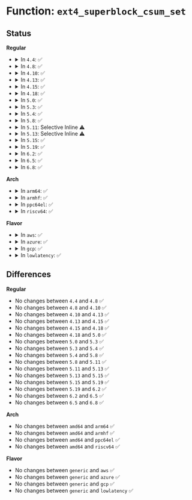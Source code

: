 # Function: <code>ext4_superblock_csum_set</code>

## Status
<b>Regular</b>
<ul>
<li>
<details>
<summary>In <code>4.4</code>: ✅</summary>

```c
void ext4_superblock_csum_set(struct super_block *sb);
```

**Collision:** Unique Global

**Inline:** No

**Transformation:** False

**Instances:**

```
In fs/ext4/super.c (ffffffff812b79b0)
Location: fs/ext4/super.c:145
Inline: False
Direct callers:
  - fs/ext4/super.c:ext4_commit_super
  - fs/ext4/ext4_jbd2.c:__ext4_handle_dirty_super
```
**Symbols:**

```
ffffffff812b79b0-ffffffff812b7a87: ext4_superblock_csum_set (STB_GLOBAL)
```
</details>
</li>
<li>
<details>
<summary>In <code>4.8</code>: ✅</summary>

```c
void ext4_superblock_csum_set(struct super_block *sb);
```

**Collision:** Unique Global

**Inline:** No

**Transformation:** False

**Instances:**

```
In fs/ext4/super.c (ffffffff812e66b0)
Location: fs/ext4/super.c:174
Inline: False
Direct callers:
  - fs/ext4/super.c:ext4_commit_super
  - fs/ext4/ext4_jbd2.c:__ext4_handle_dirty_super
```
**Symbols:**

```
ffffffff812e66b0-ffffffff812e6787: ext4_superblock_csum_set (STB_GLOBAL)
```
</details>
</li>
<li>
<details>
<summary>In <code>4.10</code>: ✅</summary>

```c
void ext4_superblock_csum_set(struct super_block *sb);
```

**Collision:** Unique Global

**Inline:** No

**Transformation:** False

**Instances:**

```
In fs/ext4/super.c (ffffffff812fc260)
Location: fs/ext4/super.c:176
Inline: False
Direct callers:
  - fs/ext4/super.c:ext4_commit_super
  - fs/ext4/ext4_jbd2.c:__ext4_handle_dirty_super
```
**Symbols:**

```
ffffffff812fc260-ffffffff812fc337: ext4_superblock_csum_set (STB_GLOBAL)
```
</details>
</li>
<li>
<details>
<summary>In <code>4.13</code>: ✅</summary>

```c
void ext4_superblock_csum_set(struct super_block *sb);
```

**Collision:** Unique Global

**Inline:** No

**Transformation:** False

**Instances:**

```
In fs/ext4/super.c (ffffffff81330ef0)
Location: fs/ext4/super.c:178
Inline: False
Direct callers:
  - fs/ext4/ext4_jbd2.c:__ext4_handle_dirty_super
  - fs/ext4/super.c:ext4_commit_super
```
**Symbols:**

```
ffffffff81330ef0-ffffffff81330f82: ext4_superblock_csum_set (STB_GLOBAL)
```
</details>
</li>
<li>
<details>
<summary>In <code>4.15</code>: ✅</summary>

```c
void ext4_superblock_csum_set(struct super_block *sb);
```

**Collision:** Unique Global

**Inline:** No

**Transformation:** False

**Instances:**

```
In fs/ext4/super.c (ffffffff813553b0)
Location: fs/ext4/super.c:178
Inline: False
Direct callers:
  - fs/ext4/ext4_jbd2.c:__ext4_handle_dirty_super
  - fs/ext4/super.c:ext4_commit_super
```
**Symbols:**

```
ffffffff813553b0-ffffffff81355442: ext4_superblock_csum_set (STB_GLOBAL)
```
</details>
</li>
<li>
<details>
<summary>In <code>4.18</code>: ✅</summary>

```c
void ext4_superblock_csum_set(struct super_block *sb);
```

**Collision:** Unique Global

**Inline:** No

**Transformation:** False

**Instances:**

```
In fs/ext4/super.c (ffffffff813837e0)
Location: fs/ext4/super.c:178
Inline: False
Direct callers:
  - fs/ext4/ext4_jbd2.c:__ext4_handle_dirty_super
  - fs/ext4/super.c:ext4_commit_super
  - fs/ext4/super.c:ext4_fill_super
  - fs/ext4/super.c:ext4_fill_super
```
**Symbols:**

```
ffffffff813837e0-ffffffff81383872: ext4_superblock_csum_set (STB_GLOBAL)
```
</details>
</li>
<li>
<details>
<summary>In <code>5.0</code>: ✅</summary>

```c
void ext4_superblock_csum_set(struct super_block *sb);
```

**Collision:** Unique Global

**Inline:** No

**Transformation:** False

**Instances:**

```
In fs/ext4/super.c (ffffffff8139c2c0)
Location: fs/ext4/super.c:201
Inline: False
Direct callers:
  - fs/ext4/ext4_jbd2.c:__ext4_handle_dirty_super
  - fs/ext4/super.c:ext4_commit_super
  - fs/ext4/super.c:ext4_fill_super
  - fs/ext4/super.c:ext4_fill_super
```
**Symbols:**

```
ffffffff8139c2c0-ffffffff8139c352: ext4_superblock_csum_set (STB_GLOBAL)
```
</details>
</li>
<li>
<details>
<summary>In <code>5.3</code>: ✅</summary>

```c
void ext4_superblock_csum_set(struct super_block *sb);
```

**Collision:** Unique Global

**Inline:** No

**Transformation:** False

**Instances:**

```
In fs/ext4/super.c (ffffffff813c6520)
Location: fs/ext4/super.c:202
Inline: False
Direct callers:
  - fs/ext4/ext4_jbd2.c:__ext4_handle_dirty_super
  - fs/ext4/super.c:ext4_commit_super
  - fs/ext4/super.c:ext4_fill_super
  - fs/ext4/super.c:ext4_fill_super
```
**Symbols:**

```
ffffffff813c6520-ffffffff813c65ab: ext4_superblock_csum_set (STB_GLOBAL)
```
</details>
</li>
<li>
<details>
<summary>In <code>5.4</code>: ✅</summary>

```c
void ext4_superblock_csum_set(struct super_block *sb);
```

**Collision:** Unique Global

**Inline:** No

**Transformation:** False

**Instances:**

```
In fs/ext4/super.c (ffffffff813df8e0)
Location: fs/ext4/super.c:197
Inline: False
Direct callers:
  - fs/ext4/ext4_jbd2.c:__ext4_handle_dirty_super
  - fs/ext4/super.c:ext4_commit_super
  - fs/ext4/super.c:ext4_fill_super
  - fs/ext4/super.c:ext4_fill_super
```
**Symbols:**

```
ffffffff813df8e0-ffffffff813df96b: ext4_superblock_csum_set (STB_GLOBAL)
```
</details>
</li>
<li>
<details>
<summary>In <code>5.8</code>: ✅</summary>

```c
void ext4_superblock_csum_set(struct super_block *sb);
```

**Collision:** Unique Global

**Inline:** No

**Transformation:** False

**Instances:**

```
In fs/ext4/super.c (ffffffff8142c240)
Location: fs/ext4/super.c:197
Inline: False
Direct callers:
  - fs/ext4/ext4_jbd2.c:__ext4_handle_dirty_super
  - fs/ext4/super.c:ext4_commit_super
  - fs/ext4/super.c:ext4_fill_super
  - fs/ext4/super.c:ext4_fill_super
```
**Symbols:**

```
ffffffff8142c240-ffffffff8142c2c8: ext4_superblock_csum_set (STB_GLOBAL)
```
</details>
</li>
<li>
<details>
<summary>In <code>5.11</code>: Selective Inline ⚠️</summary>

```c
void ext4_superblock_csum_set(struct super_block *sb);
```

**Collision:** Unique Global

**Inline:** Selective

**Transformation:** False

**Instances:**

```
In fs/ext4/super.c (ffffffff814449b3)
Location: fs/ext4/super.c:286
Inline: True
Inline callers:
  - fs/ext4/super.c:ext4_update_super
Direct callers:
  - fs/ext4/file.c:ext4_sample_last_mounted
  - fs/ext4/ioctl.c:__ext4_ioctl
  - fs/ext4/namei.c:ext4_orphan_del
  - fs/ext4/namei.c:ext4_orphan_add
  - fs/ext4/resize.c:ext4_convert_meta_bg
  - fs/ext4/resize.c:ext4_group_extend_no_check
  - fs/ext4/resize.c:ext4_update_super
  - fs/ext4/resize.c:add_new_gdb
  - fs/ext4/xattr.c:ext4_xattr_update_super_block
```
**Symbols:**

```
ffffffff81445060-ffffffff814450e8: ext4_superblock_csum_set (STB_GLOBAL)
```
</details>
</li>
<li>
<details>
<summary>In <code>5.13</code>: Selective Inline ⚠️</summary>

```c
void ext4_superblock_csum_set(struct super_block *sb);
```

**Collision:** Unique Global

**Inline:** Selective

**Transformation:** False

**Instances:**

```
In fs/ext4/super.c (ffffffff8144a23d)
Location: fs/ext4/super.c:286
Inline: True
Inline callers:
  - fs/ext4/super.c:ext4_update_super
Direct callers:
  - fs/ext4/file.c:ext4_sample_last_mounted
  - fs/ext4/ioctl.c:__ext4_ioctl
  - fs/ext4/namei.c:ext4_orphan_del
  - fs/ext4/namei.c:ext4_orphan_add
  - fs/ext4/resize.c:ext4_convert_meta_bg
  - fs/ext4/resize.c:ext4_group_extend_no_check
  - fs/ext4/resize.c:ext4_update_super
  - fs/ext4/resize.c:add_new_gdb
  - fs/ext4/xattr.c:ext4_xattr_set_handle
```
**Symbols:**

```
ffffffff8144a980-ffffffff8144aa08: ext4_superblock_csum_set (STB_GLOBAL)
```
</details>
</li>
<li>
<details>
<summary>In <code>5.15</code>: ✅</summary>

```c
void ext4_superblock_csum_set(struct super_block *sb);
```

**Collision:** Unique Global

**Inline:** No

**Transformation:** False

**Instances:**

```
In fs/ext4/super.c (ffffffff8149e430)
Location: fs/ext4/super.c:283
Inline: False
Direct callers:
  - fs/ext4/file.c:ext4_sample_last_mounted
  - fs/ext4/ioctl.c:__ext4_ioctl
  - fs/ext4/resize.c:ext4_convert_meta_bg
  - fs/ext4/resize.c:ext4_group_extend_no_check
  - fs/ext4/resize.c:ext4_update_super
  - fs/ext4/resize.c:add_new_gdb
  - fs/ext4/super.c:ext4_update_super
  - fs/ext4/super.c:ext4_fill_super
  - fs/ext4/super.c:ext4_fill_super
  - fs/ext4/xattr.c:ext4_xattr_set_handle
  - fs/ext4/orphan.c:ext4_orphan_del
  - fs/ext4/orphan.c:ext4_orphan_add
```
**Symbols:**

```
ffffffff8149e430-ffffffff8149e4b8: ext4_superblock_csum_set (STB_GLOBAL)
```
</details>
</li>
<li>
<details>
<summary>In <code>5.19</code>: ✅</summary>

```c
void ext4_superblock_csum_set(struct super_block *sb);
```

**Collision:** Unique Global

**Inline:** No

**Transformation:** False

**Instances:**

```
In fs/ext4/super.c (ffffffff81524b00)
Location: fs/ext4/super.c:302
Inline: False
Direct callers:
  - fs/ext4/file.c:ext4_sample_last_mounted
  - fs/ext4/ioctl.c:ext4_update_primary_sb
  - fs/ext4/resize.c:ext4_convert_meta_bg
  - fs/ext4/resize.c:ext4_group_extend_no_check
  - fs/ext4/resize.c:ext4_update_super
  - fs/ext4/resize.c:add_new_gdb
  - fs/ext4/super.c:ext4_update_super
  - fs/ext4/super.c:__ext4_fill_super
  - fs/ext4/xattr.c:ext4_xattr_set_handle
  - fs/ext4/orphan.c:ext4_orphan_del
  - fs/ext4/orphan.c:ext4_orphan_add
  - fs/ext4/crypto.c:ext4_ioctl_get_encryption_pwsalt
```
**Symbols:**

```
ffffffff81524b00-ffffffff81524ba4: ext4_superblock_csum_set (STB_GLOBAL)
```
</details>
</li>
<li>
<details>
<summary>In <code>6.2</code>: ✅</summary>

```c
void ext4_superblock_csum_set(struct super_block *sb);
```

**Collision:** Unique Global

**Inline:** No

**Transformation:** False

**Instances:**

```
In fs/ext4/super.c (ffffffff815c1fc0)
Location: fs/ext4/super.c:296
Inline: False
Direct callers:
  - fs/ext4/file.c:ext4_sample_last_mounted
  - fs/ext4/ioctl.c:ext4_update_primary_sb
  - fs/ext4/resize.c:ext4_convert_meta_bg
  - fs/ext4/resize.c:ext4_group_extend_no_check
  - fs/ext4/resize.c:ext4_update_super
  - fs/ext4/resize.c:add_new_gdb
  - fs/ext4/super.c:ext4_update_super
  - fs/ext4/super.c:__ext4_fill_super
  - fs/ext4/xattr.c:ext4_xattr_set_handle
  - fs/ext4/orphan.c:ext4_orphan_del
  - fs/ext4/orphan.c:ext4_orphan_add
  - fs/ext4/crypto.c:ext4_ioctl_get_encryption_pwsalt
```
**Symbols:**

```
ffffffff815c1fc0-ffffffff815c2064: ext4_superblock_csum_set (STB_GLOBAL)
```
</details>
</li>
<li>
<details>
<summary>In <code>6.5</code>: ✅</summary>

```c
void ext4_superblock_csum_set(struct super_block *sb);
```

**Collision:** Unique Global

**Inline:** No

**Transformation:** False

**Instances:**

```
In fs/ext4/super.c (ffffffff815f9740)
Location: fs/ext4/super.c:296
Inline: False
Direct callers:
  - fs/ext4/file.c:ext4_sample_last_mounted
  - fs/ext4/ioctl.c:ext4_update_primary_sb
  - fs/ext4/resize.c:ext4_convert_meta_bg
  - fs/ext4/resize.c:ext4_group_extend_no_check
  - fs/ext4/resize.c:ext4_update_super
  - fs/ext4/resize.c:add_new_gdb
  - fs/ext4/super.c:ext4_update_super
  - fs/ext4/super.c:__ext4_fill_super
  - fs/ext4/xattr.c:ext4_xattr_set_handle
  - fs/ext4/orphan.c:ext4_orphan_del
  - fs/ext4/orphan.c:ext4_orphan_add
  - fs/ext4/crypto.c:ext4_ioctl_get_encryption_pwsalt
```
**Symbols:**

```
ffffffff815f9740-ffffffff815f97e4: ext4_superblock_csum_set (STB_GLOBAL)
```
</details>
</li>
<li>
<details>
<summary>In <code>6.8</code>: ✅</summary>

```c
void ext4_superblock_csum_set(struct super_block *sb);
```

**Collision:** Unique Global

**Inline:** No

**Transformation:** False

**Instances:**

```
In fs/ext4/super.c (ffffffff81632340)
Location: fs/ext4/super.c:304
Inline: False
Direct callers:
  - fs/ext4/file.c:ext4_sample_last_mounted
  - fs/ext4/ioctl.c:ext4_update_primary_sb
  - fs/ext4/resize.c:ext4_convert_meta_bg
  - fs/ext4/resize.c:ext4_group_extend_no_check
  - fs/ext4/resize.c:ext4_update_super
  - fs/ext4/resize.c:add_new_gdb
  - fs/ext4/super.c:ext4_update_super
  - fs/ext4/super.c:__ext4_fill_super
  - fs/ext4/xattr.c:ext4_xattr_set_handle
  - fs/ext4/orphan.c:ext4_orphan_del
  - fs/ext4/orphan.c:ext4_orphan_add
  - fs/ext4/crypto.c:ext4_ioctl_get_encryption_pwsalt
```
**Symbols:**

```
ffffffff81632340-ffffffff816323e4: ext4_superblock_csum_set (STB_GLOBAL)
```
</details>
</li>
</ul>
<b>Arch</b>
<ul>
<li>
<details>
<summary>In <code>arm64</code>: ✅</summary>

```c
void ext4_superblock_csum_set(struct super_block *sb);
```

**Collision:** Unique Global

**Inline:** No

**Transformation:** False

**Instances:**

```
In fs/ext4/super.c (ffff8000104b8658)
Location: fs/ext4/super.c:197
Inline: False
Direct callers:
  - fs/ext4/ext4_jbd2.c:__ext4_handle_dirty_super
  - fs/ext4/super.c:ext4_commit_super
  - fs/ext4/super.c:ext4_fill_super
  - fs/ext4/super.c:ext4_fill_super
```
**Symbols:**

```
ffff8000104b8658-ffff8000104b86d0: ext4_superblock_csum_set (STB_GLOBAL)
```
</details>
</li>
<li>
<details>
<summary>In <code>armhf</code>: ✅</summary>

```c
void ext4_superblock_csum_set(struct super_block *sb);
```

**Collision:** Unique Global

**Inline:** No

**Transformation:** False

**Instances:**

```
In fs/ext4/super.c (c067beec)
Location: fs/ext4/super.c:197
Inline: False
Direct callers:
  - fs/ext4/ext4_jbd2.c:__ext4_handle_dirty_super
  - fs/ext4/super.c:ext4_commit_super
  - fs/ext4/super.c:ext4_fill_super
  - fs/ext4/super.c:ext4_fill_super
```
**Symbols:**

```
c067beec-c067bf90: ext4_superblock_csum_set (STB_GLOBAL)
```
</details>
</li>
<li>
<details>
<summary>In <code>ppc64el</code>: ✅</summary>

```c
void ext4_superblock_csum_set(struct super_block *sb);
```

**Collision:** Unique Global

**Inline:** No

**Transformation:** False

**Instances:**

```
In fs/ext4/super.c (c0000000005ed820)
Location: fs/ext4/super.c:197
Inline: False
Direct callers:
  - fs/ext4/ext4_jbd2.c:__ext4_handle_dirty_super
  - fs/ext4/super.c:ext4_commit_super
  - fs/ext4/super.c:ext4_fill_super
  - fs/ext4/super.c:ext4_fill_super
```
**Symbols:**

```
c0000000005ed820-c0000000005ed8f8: ext4_superblock_csum_set (STB_GLOBAL)
```
</details>
</li>
<li>
<details>
<summary>In <code>riscv64</code>: ✅</summary>

```c
void ext4_superblock_csum_set(struct super_block *sb);
```

**Collision:** Unique Global

**Inline:** No

**Transformation:** False

**Instances:**

```
In fs/ext4/super.c (ffffffe000335146)
Location: fs/ext4/super.c:197
Inline: False
Direct callers:
  - fs/ext4/ext4_jbd2.c:__ext4_handle_dirty_super
  - fs/ext4/super.c:ext4_commit_super
  - fs/ext4/super.c:ext4_fill_super
  - fs/ext4/super.c:ext4_fill_super
```
**Symbols:**

```
ffffffe000335146-ffffffe0003351b8: ext4_superblock_csum_set (STB_GLOBAL)
```
</details>
</li>
</ul>
<b>Flavor</b>
<ul>
<li>
<details>
<summary>In <code>aws</code>: ✅</summary>

```c
void ext4_superblock_csum_set(struct super_block *sb);
```

**Collision:** Unique Global

**Inline:** No

**Transformation:** False

**Instances:**

```
In fs/ext4/super.c (ffffffff813d7ec0)
Location: fs/ext4/super.c:197
Inline: False
Direct callers:
  - fs/ext4/ext4_jbd2.c:__ext4_handle_dirty_super
  - fs/ext4/super.c:ext4_commit_super
  - fs/ext4/super.c:ext4_fill_super
  - fs/ext4/super.c:ext4_fill_super
```
**Symbols:**

```
ffffffff813d7ec0-ffffffff813d7f4b: ext4_superblock_csum_set (STB_GLOBAL)
```
</details>
</li>
<li>
<details>
<summary>In <code>azure</code>: ✅</summary>

```c
void ext4_superblock_csum_set(struct super_block *sb);
```

**Collision:** Unique Global

**Inline:** No

**Transformation:** False

**Instances:**

```
In fs/ext4/super.c (ffffffff813c8940)
Location: fs/ext4/super.c:197
Inline: False
Direct callers:
  - fs/ext4/ext4_jbd2.c:__ext4_handle_dirty_super
  - fs/ext4/super.c:ext4_commit_super
  - fs/ext4/super.c:ext4_fill_super
  - fs/ext4/super.c:ext4_fill_super
```
**Symbols:**

```
ffffffff813c8940-ffffffff813c89cb: ext4_superblock_csum_set (STB_GLOBAL)
```
</details>
</li>
<li>
<details>
<summary>In <code>gcp</code>: ✅</summary>

```c
void ext4_superblock_csum_set(struct super_block *sb);
```

**Collision:** Unique Global

**Inline:** No

**Transformation:** False

**Instances:**

```
In fs/ext4/super.c (ffffffff813d5350)
Location: fs/ext4/super.c:197
Inline: False
Direct callers:
  - fs/ext4/ext4_jbd2.c:__ext4_handle_dirty_super
  - fs/ext4/super.c:ext4_commit_super
  - fs/ext4/super.c:ext4_fill_super
  - fs/ext4/super.c:ext4_fill_super
```
**Symbols:**

```
ffffffff813d5350-ffffffff813d53db: ext4_superblock_csum_set (STB_GLOBAL)
```
</details>
</li>
<li>
<details>
<summary>In <code>lowlatency</code>: ✅</summary>

```c
void ext4_superblock_csum_set(struct super_block *sb);
```

**Collision:** Unique Global

**Inline:** No

**Transformation:** False

**Instances:**

```
In fs/ext4/super.c (ffffffff813ea5d0)
Location: fs/ext4/super.c:197
Inline: False
Direct callers:
  - fs/ext4/ext4_jbd2.c:__ext4_handle_dirty_super
  - fs/ext4/super.c:ext4_commit_super
  - fs/ext4/super.c:ext4_fill_super
  - fs/ext4/super.c:ext4_fill_super
```
**Symbols:**

```
ffffffff813ea5d0-ffffffff813ea65b: ext4_superblock_csum_set (STB_GLOBAL)
```
</details>
</li>
</ul>

## Differences
<b>Regular</b>
<ul>
<li>
No changes between <code>4.4</code> and <code>4.8</code> ✅
</li>
<li>
No changes between <code>4.8</code> and <code>4.10</code> ✅
</li>
<li>
No changes between <code>4.10</code> and <code>4.13</code> ✅
</li>
<li>
No changes between <code>4.13</code> and <code>4.15</code> ✅
</li>
<li>
No changes between <code>4.15</code> and <code>4.18</code> ✅
</li>
<li>
No changes between <code>4.18</code> and <code>5.0</code> ✅
</li>
<li>
No changes between <code>5.0</code> and <code>5.3</code> ✅
</li>
<li>
No changes between <code>5.3</code> and <code>5.4</code> ✅
</li>
<li>
No changes between <code>5.4</code> and <code>5.8</code> ✅
</li>
<li>
No changes between <code>5.8</code> and <code>5.11</code> ✅
</li>
<li>
No changes between <code>5.11</code> and <code>5.13</code> ✅
</li>
<li>
No changes between <code>5.13</code> and <code>5.15</code> ✅
</li>
<li>
No changes between <code>5.15</code> and <code>5.19</code> ✅
</li>
<li>
No changes between <code>5.19</code> and <code>6.2</code> ✅
</li>
<li>
No changes between <code>6.2</code> and <code>6.5</code> ✅
</li>
<li>
No changes between <code>6.5</code> and <code>6.8</code> ✅
</li>
</ul>
<b>Arch</b>
<ul>
<li>
No changes between <code>amd64</code> and <code>arm64</code> ✅
</li>
<li>
No changes between <code>amd64</code> and <code>armhf</code> ✅
</li>
<li>
No changes between <code>amd64</code> and <code>ppc64el</code> ✅
</li>
<li>
No changes between <code>amd64</code> and <code>riscv64</code> ✅
</li>
</ul>
<b>Flavor</b>
<ul>
<li>
No changes between <code>generic</code> and <code>aws</code> ✅
</li>
<li>
No changes between <code>generic</code> and <code>azure</code> ✅
</li>
<li>
No changes between <code>generic</code> and <code>gcp</code> ✅
</li>
<li>
No changes between <code>generic</code> and <code>lowlatency</code> ✅
</li>
</ul>
